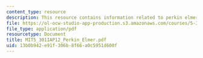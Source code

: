 ```yaml
---
content_type: resource
description: This resource contains information related to perkin elmer IR operation.
file: https://ol-ocw-studio-app-production.s3.amazonaws.com/courses/5-301-chemistry-laboratory-techniques-january-iap-2012/13b0b942e91f306b8f66a0c5951d600f_MIT5_301IAP12_Perkin_Elmer.pdf
file_type: application/pdf
resourcetype: Document
title: MIT5_301IAP12_Perkin_Elmer.pdf
uid: 13b0b942-e91f-306b-8f66-a0c5951d600f
---
```

